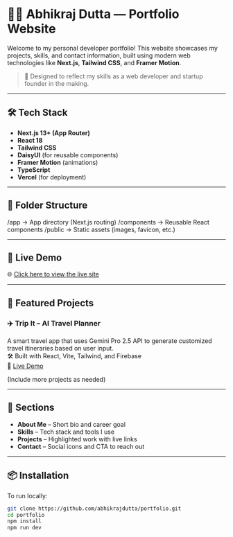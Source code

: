 # 🧑‍💻 Abhikraj Dutta — Portfolio Website

Welcome to my personal developer portfolio! This website showcases my projects, skills, and contact information, built using modern web technologies like **Next.js**, **Tailwind CSS**, and **Framer Motion**.

> 🚀 Designed to reflect my skills as a web developer and startup founder in the making.

---

## 🛠️ Tech Stack

- **Next.js 13+ (App Router)**
- **React 18**
- **Tailwind CSS**
- **DaisyUI** (for reusable components)
- **Framer Motion** (animations)
- **TypeScript**
- **Vercel** (for deployment)

---

## 📁 Folder Structure
/app           → App directory (Next.js routing)
/components    → Reusable React components
/public        → Static assets (images, favicon, etc.)

---

## 🚀 Live Demo

🌐 [Click here to view the live site](https://your-portfolio-link.vercel.app)

---

## 📸 Featured Projects

### ✈️ Trip It – AI Travel Planner  
A smart travel app that uses Gemini Pro 2.5 API to generate customized travel itineraries based on user input.  
🛠️ Built with React, Vite, Tailwind, and Firebase  
🔗 [Live Demo](https://trip-it-xi.vercel.app)

(Include more projects as needed)

---

## 📇 Sections

- **About Me** – Short bio and career goal  
- **Skills** – Tech stack and tools I use  
- **Projects** – Highlighted work with live links  
- **Contact** – Social icons and CTA to reach out

---

## 📦 Installation

To run locally:

```bash
git clone https://github.com/abhikrajdutta/portfolio.git
cd portfolio
npm install
npm run dev